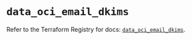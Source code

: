 # `data_oci_email_dkims`

Refer to the Terraform Registry for docs: [`data_oci_email_dkims`](https://registry.terraform.io/providers/hashicorp/oci/7.19.0/docs/data-sources/email_dkims).
